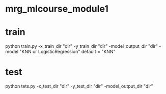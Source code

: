 # mrg_mlcourse_module1
# train 
python train.py -x_train_dir "dir" -y_train_dir "dir" -model_output_dir "dir" -model "KNN or LogisticRegression"
default = "KNN"
# test
python tets.py -x_test_dir "dir" -y_test_dir "dir" -model_output_dir "dir"
